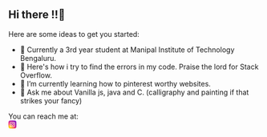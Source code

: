 ## Hi there !!👋

<!--
**arya23923/arya23923** is a ✨ _special_ ✨ repository because its `README.md` (this file) appears on your GitHub profile.-->

Here are some ideas to get you started:
- 🏫 Currently a 3rd year student at Manipal Institute of Technology Bengaluru.
- 🔭 Here's how i try to find the errors in my code. Praise the lord for Stack Overflow.
- 🌱 I’m currently learning how to pinterest worthy websites.
- 💬 Ask me about Vanilla js, java and C. (calligraphy and painting if that strikes your fancy)

You can reach me at:<br>
<a href="https://www.instagram.com/arya.gupta239/?next=%2F"><img src="images/instagram.png"></a>
<!--- 👯 I’m looking to collaborate on ...
- 🤔 I’m looking for help with ...

- 📫 How to reach me: ...
- 😄 Pronouns: ...
- ⚡ Fun fact: ...
-->



